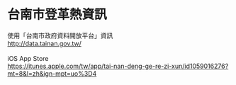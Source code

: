 # 台南市登革熱資訊
使用「台南市政府資料開放平台」資訊<br/>
http://data.tainan.gov.tw/<br/>
<br/>
iOS App Store<br/>
https://itunes.apple.com/tw/app/tai-nan-deng-ge-re-zi-xun/id1059016276?mt=8&l=zh&ign-mpt=uo%3D4<br/>
